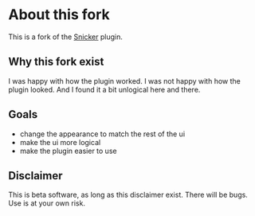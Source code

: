 # About this fork

This is a fork of the [Snicker](https://github.com/bludit-plugins/snicker) plugin.

## Why this fork exist

I was happy with how the plugin worked. I was not happy with how the plugin looked. And I found it a bit unlogical here and there.

## Goals

- change the appearance to match the rest of the ui
- make the ui more logical
- make the plugin easier to use

## Disclaimer

This is beta software, as long as this disclaimer exist. There will be bugs. Use is at your own risk.
